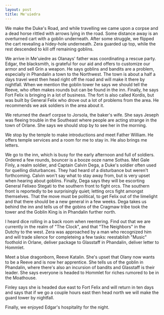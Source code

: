 ```yaml
---
layout: post
title: Me'uiedra
---
```

We make the Duke's Road, and while travelling we came upon a corpse and a dead horse rittled with arrows lying in the road. Some distance away is an overturned cart with a goblin underneath. After some struggle, we flipped the cart revealing a hidey-hole underneath. Zera guarded up top, while the rest descended to kill off remaining goblins.

We arrive in Me'uiedre as Olanays' father was coordinating a rescue party. Edgar, the blacksmith, is grateful for our aid and offers to customize our armor and sell Grin a weapon. He says goblins and bandits are a problem, especially in Phandalin a town to the Northwest. The town is about a half a days travel west then head right off the road and will make it there by nightfall. When we mention the goblin tower he says we should tell the Reeve, who often makes rounds but can be found in the inn. Finally, he says Fort Felix is bringing in a lot of business. The fort is also called Kordis, but was built by General Felix who drove out a lot of problems from the area. He recommends we ask soldiers in the area about it.

We returned the dwarf corpse to Jorsola, the baker's wife. She says Jeseph was fleeing trouble in the Southeast where people are acting strange in the town of Orlane. She says we should stop by to see her in the morning.

We stop by the temple to make introductions and meet Father William. He offers temple services and a room for me to stay in. He also brings me letters.

We go to the inn, which is busy for the early afternoon and full of soldiers. Ordered a few rounds, bouncer is a booze ooze name Sothas. Met Gale Finly, a realm soldier, and Captain Calvin Dega, a Duke's soldier often used for quelling disturbances. They had heard of a disturbance but weren't forthcoming. Calvin won't say what to stay away from, but is very upset when hearing about goblins. Finally, Dega says they will be escorting General Felixeo Stegati to the southern front to fight orcs. The southern front is reportedly to be surprisingly quiet; letting orcs fight amongst themselves. That the move must be political, to get Felix out of the limelight and that there should be a new general in a few weeks. Dega takes us behind the inn and tells us of the gobins of the Cragmaw tribe took the tower and the Goblin King is in Phandalin further north.

I heard dice rolling in a back room when reentering. Find out that we are currently in the realm of "The Clock", and that "The Neighbors" in the Dutchy to the west. Zera was approached by a man who recognized him and will trade silence for completeing a few tasks: reestablish "Music" foothold in Orlane, deliver package to Glasstaff in Phandalin, deliver letter to Hommlet.

Meet a blue dragonborn, Reeve Katalin. She's upset that Olany now wants to be a Reeve and is now her apprentice. She tells us of the goblin in Phandalin, where there's also an incursion of bandits and Glasstaff is their leader. She says everyone is headed to Hommlet for riches rumored to be in the Moathouse.

Finley says she is headed due east to Fort Felix and will return in ten days and says that if we go a couple hours east then head north we will make the guard tower by nightfall.

Finally, we enjoyed Edgar's hospitality for the night.

